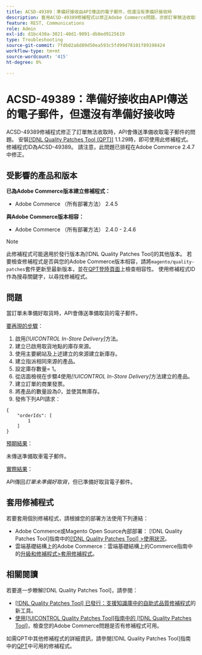 ```yaml
---
title: ACSD-49389：準備好接收由API傳送的電子郵件，但還沒有準備好接收時
description: 套用ACSD-49389修補程式以修正Adobe Commerce問題，亦即訂單無法收取時，API會傳送已準備好收取的電子郵件。
feature: REST, Communications
role: Admin
exl-id: d1bc430a-3021-40d1-9091-db8ed9125619
type: Troubleshooting
source-git-commit: 7fdb02a6d89d50ea593c5fd99d78101f89198424
workflow-type: tm+mt
source-wordcount: '415'
ht-degree: 0%

---
```


# ACSD-49389：準備好接收由API傳送的電子郵件，但還沒有準備好接收時

ACSD-49389修補程式修正了訂單無法收取時，API會傳送準備收取電子郵件的問題。 安裝[[!DNL Quality Patches Tool (QPT)]](https://experienceleague.adobe.com/zh-hant/docs/commerce-operations/tools/quality-patches-tool/quality-patches-tool-to-self-serve-quality-patches) 1.1.29時，即可使用此修補程式。 修補程式ID為ACSD-49389。 請注意，此問題已排程在Adobe Commerce 2.4.7中修正。

## 受影響的產品和版本

**已為Adobe Commerce版本建立修補程式：**

* Adobe Commerce （所有部署方法） 2.4.5

**與Adobe Commerce版本相容：**

* Adobe Commerce （所有部署方法） 2.4.0 - 2.4.6

>[!NOTE]
>
>此修補程式可能適用於發行版本為[!DNL Quality Patches Tool]的其他版本。 若要檢查修補程式是否與您的Adobe Commerce版本相容，請將`magento/quality-patches`套件更新至最新版本，並在[QPT登陸頁面](https://experienceleague.adobe.com/tools/commerce-quality-patches/index.html?lang=zh-Hant)上檢查相容性。 使用修補程式ID作為搜尋關鍵字，以尋找修補程式。

## 問題

當訂單未準備好取貨時，API會傳送準備取貨的電子郵件。

<u>要再現的步驟</u>：

1. 啟用&#x200B;*[!UICONTROL In-Store Delivery]*&#x200B;方法。
1. 建立已啟用取貨地點的庫存來源。
1. 使用主要網站及上述建立的來源建立新庫存。
1. 建立指派相同來源的產品。
1. 設定庫存數量= 1。
1. 從店面檢視在步驟4使用&#x200B;*[!UICONTROL In-Store Delivery]*&#x200B;方法建立的產品。
1. 建立訂單的商業發票。
1. 將產品的數量設為&#x200B;*0*，並使其無庫存。
1. 發佈下列API請求：

```
{
    "orderIds": [
        1
    ]
}
```

<u>預期結果</u>：

未傳送準備取車電子郵件。

<u>實際結果</u>：

API傳回&#x200B;*訂單未準備好取貨*，但已準備好取貨電子郵件。

## 套用修補程式

若要套用個別修補程式，請根據您的部署方法使用下列連結：

* Adobe Commerce或Magento Open Source內部部署： [!DNL Quality Patches Tool]指南中的[[!DNL Quality Patches Tool] >使用狀況](/help/tools/quality-patches-tool/usage.md)。
* 雲端基礎結構上的Adobe Commerce：雲端基礎結構上的Commerce指南中的[升級和修補程式>套用修補程式](https://experienceleague.adobe.com/docs/commerce-cloud-service/user-guide/develop/upgrade/apply-patches.html?lang=zh-Hant)。

## 相關閱讀

若要進一步瞭解[!DNL Quality Patches Tool]，請參閱：

* [[!DNL Quality Patches Tool] 已發行：支援知識庫中的自助式品質修補程式](https://experienceleague.adobe.com/zh-hant/docs/commerce-operations/tools/quality-patches-tool/quality-patches-tool-to-self-serve-quality-patches)的新工具。
* [使用[!UICONTROL Quality Patches Tool]指南中的 [!DNL Quality Patches Tool]](/help/tools/quality-patches-tool/patches-available-in-qpt/check-patch-for-magento-issue-with-magento-quality-patches.md)，檢查您的Adobe Commerce問題是否有修補程式可用。


如需QPT中其他修補程式的詳細資訊，請參閱[!DNL Quality Patches Tool]指南中的[QPT](https://experienceleague.adobe.com/tools/commerce-quality-patches/index.html?lang=zh-Hant)中可用的修補程式。
